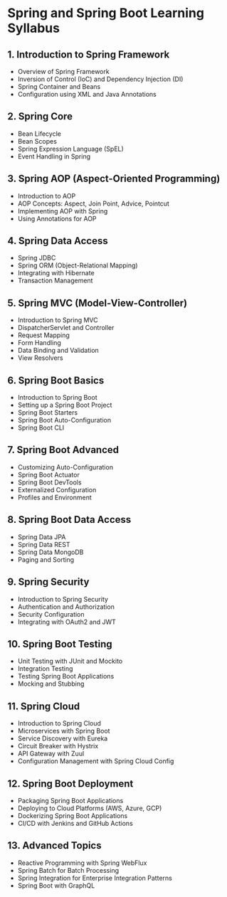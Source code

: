 # Spring and Spring Boot Learning Syllabus

## 1. Introduction to Spring Framework
- Overview of Spring Framework
- Inversion of Control (IoC) and Dependency Injection (DI)
- Spring Container and Beans
- Configuration using XML and Java Annotations

## 2. Spring Core
- Bean Lifecycle
- Bean Scopes
- Spring Expression Language (SpEL)
- Event Handling in Spring

## 3. Spring AOP (Aspect-Oriented Programming)
- Introduction to AOP
- AOP Concepts: Aspect, Join Point, Advice, Pointcut
- Implementing AOP with Spring
- Using Annotations for AOP

## 4. Spring Data Access
- Spring JDBC
- Spring ORM (Object-Relational Mapping)
- Integrating with Hibernate
- Transaction Management

## 5. Spring MVC (Model-View-Controller)
- Introduction to Spring MVC
- DispatcherServlet and Controller
- Request Mapping
- Form Handling
- Data Binding and Validation
- View Resolvers

## 6. Spring Boot Basics
- Introduction to Spring Boot
- Setting up a Spring Boot Project
- Spring Boot Starters
- Spring Boot Auto-Configuration
- Spring Boot CLI

## 7. Spring Boot Advanced
- Customizing Auto-Configuration
- Spring Boot Actuator
- Spring Boot DevTools
- Externalized Configuration
- Profiles and Environment

## 8. Spring Boot Data Access
- Spring Data JPA
- Spring Data REST
- Spring Data MongoDB
- Paging and Sorting

## 9. Spring Security
- Introduction to Spring Security
- Authentication and Authorization
- Security Configuration
- Integrating with OAuth2 and JWT

## 10. Spring Boot Testing
- Unit Testing with JUnit and Mockito
- Integration Testing
- Testing Spring Boot Applications
- Mocking and Stubbing

## 11. Spring Cloud
- Introduction to Spring Cloud
- Microservices with Spring Boot
- Service Discovery with Eureka
- Circuit Breaker with Hystrix
- API Gateway with Zuul
- Configuration Management with Spring Cloud Config

## 12. Spring Boot Deployment
- Packaging Spring Boot Applications
- Deploying to Cloud Platforms (AWS, Azure, GCP)
- Dockerizing Spring Boot Applications
- CI/CD with Jenkins and GitHub Actions

## 13. Advanced Topics
- Reactive Programming with Spring WebFlux
- Spring Batch for Batch Processing
- Spring Integration for Enterprise Integration Patterns
- Spring Boot with GraphQL